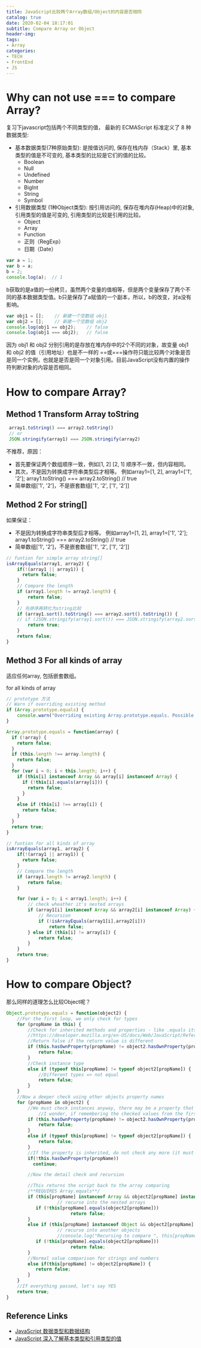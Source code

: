 ```yaml
---
title: JavaScript比较两个Array数组/Object的内容是否相同
catalog: true
date: 2020-02-04 18:17:01
subtitle: Compare Array or Object
header-img:
tags:
- Array
categories:
- TECH
- FrontEnd
- JS
---
```

# Why can not use === to compare Array?
复习下javascript包括两个不同类型的值， 最新的 ECMAScript 标准定义了 8 种数据类型:
- 基本数据类型(7种原始类型): 是按值访问的, 保存在栈内存（Stack）里, 基本类型的值是不可变的, 基本类型的比较是它们的值的比较。
    - Boolean
    - Null
    - Undefined
    - Number
    - BigInt
    - String
    - Symbol 
- 引用数据类型 (1种Object类型): 按引用访问的, 保存在堆内存(Heap)中的对象, 引用类型的值是可变的, 引用类型的比较是引用的比较。
    - Object
    - Array
    - Function
    - 正则（RegExp）
    - 日期（Date）

```javascript
var a = 1;
var b = a;
b = 2;
console.log(a);  // 1
```

b获取的是a值的一份拷贝，虽然两个变量的值相等，但是两个变量保存了两个不同的基本数据类型值。b只是保存了a赋值的一个副本，所以，b的改变，对a没有影响。

```javascript
var obj1 = [];    // 新建一个空数组 obj1
var obj2 = [];    // 新建一个空数组 obj2
console.log(obj1 == obj2);    // false
console.log(obj1 === obj2);   // false
```
因为 obj1 和 obj2 分别引用的是存放在堆内存中的2个不同的对象，故变量 obj1 和 obj2 的值（引用地址）也是不一样的
==或===操作符只能比较两个对象是否是同一个实例，也就是是否是同一个对象引用。目前JavaScript没有内置的操作符判断对象的内容是否相同。

# How to compare Array?
## Method 1 Transform Array toString
```javascript
 array1.toString() === array2.toString()
 // or
 JSON.stringify(array1) === JSON.stringify(array2)
```
不推荐，原因：
- 首先要保证两个数组顺序一致，例如[1, 2] [2, 1] 顺序不一致，但内容相同。
- 其次，不是因为转换成字符串类型后才相等。
例如array1=[1, 2], array1=['1', '2'];
array1.toString() === array2.toString() // true
- 简单数组['1', '2']，不是嵌套数组['1', '2', ['1', '2']]

## Method 2 For string[]
如果保证：
- 不是因为转换成字符串类型后才相等。
例如array1=[1, 2], array1=['1', '2'];
array1.toString() === array2.toString() // true
- 简单数组['1', '2']，不是嵌套数组['1', '2', ['1', '2']]

```javascript
// funtion for simple array string[]
isArrayEquals(array1, array2) {
    if(!(array1 || array1)) {
      return false;
    }
    // Compare the length
    if (array1.length != array2.length) {
        return false;
    }
    // 先排序再转化为string比较
    if (array1.sort().toString() === array2.sort().toString()) {
    // if (JSON.stringify(array1.sort()) === JSON.stringify(array2.sort()) ) {
        return true;
    }
    return false;
}
```

## Method 3 For all kinds of array
适应任何array, 包括嵌套数组。

for all kinds of array

```javascript
// prototype 方法
// Warn if overriding existing method
if (Array.prototype.equals) {
    console.warn("Overriding existing Array.prototype.equals. Possible causes: New API defines the method, there's a framework conflict or you've got double inclusions in your code.");
}

Array.prototype.equals = function(array) {
  if (!array) {
    return false;
  }
  if (this.length !== array.length) {
    return false;
  }
  for (var i = 0; i < this.length; i++) {
    if (this[i] instanceof Array && array[i] instanceof Array) {
      if (!this[i].equals(array[i])) {
        return false;
      }
    }
    else if (this[i] !== array[i]) {
      return false;
    }
  }
  return true;
}
```

```javascript
// funtion for all kinds of array
isArrayEquals(array1, array2) {
    if(!(array1 || array1)) {
      return false;
    }
    // Compare the length
    if (array1.length != array2.length) {
        return false;
    }

    for (var i = 0; i < array1.length; i++) {
        // check wheather it's nested arrays
        if (array1[i] instanceof Array && array2[i] instanceof Array) {
            // Recursion
            if (!isArrayEquals(array1[i],array2[i]))
                return false;       
        } else if (this[i] != array[i]) {
            return false;   
        }           
    }       
    return true;
}
```

# How to compare Object?
那么同样的道理怎么比较Object呢？
```javascript
Object.prototype.equals = function(object2) {
    //For the first loop, we only check for types
    for (propName in this) {
        //Check for inherited methods and properties - like .equals itself
        //https://developer.mozilla.org/en-US/docs/Web/JavaScript/Reference/Global_Objects/Object/hasOwnProperty
        //Return false if the return value is different
        if (this.hasOwnProperty(propName) != object2.hasOwnProperty(propName)) {
            return false;
        }
        //Check instance type
        else if (typeof this[propName] != typeof object2[propName]) {
            //Different types => not equal
            return false;
        }
    }
    //Now a deeper check using other objects property names
    for (propName in object2) {
        //We must check instances anyway, there may be a property that only exists in object2
            //I wonder, if remembering the checked values from the first loop would be faster or not 
        if (this.hasOwnProperty(propName) != object2.hasOwnProperty(propName)) {
            return false;
        }
        else if (typeof this[propName] != typeof object2[propName]) {
            return false;
        }
        //If the property is inherited, do not check any more (it must be equa if both objects inherit it)
        if(!this.hasOwnProperty(propName))
          continue;

        //Now the detail check and recursion

        //This returns the script back to the array comparing
        /**REQUIRES Array.equals**/
        if (this[propName] instanceof Array && object2[propName] instanceof Array) {
                   // recurse into the nested arrays
           if (!this[propName].equals(object2[propName]))
                        return false;
        }
        else if (this[propName] instanceof Object && object2[propName] instanceof Object) {
                   // recurse into another objects
                   //console.log("Recursing to compare ", this[propName],"with",object2[propName], " both named ""+propName+""");
           if (!this[propName].equals(object2[propName]))
                        return false;
        }
        //Normal value comparison for strings and numbers
        else if(this[propName] != object2[propName]) {
           return false;
        }
    }
    //If everything passed, let's say YES
    return true;
}
```


## Reference Links
- [JavaScript 数据类型和数据结构](https://developer.mozilla.org/zh-CN/docs/Web/JavaScript/Data_structures)
- [JavaScript 深入了解基本类型和引用类型的值](https://segmentfault.com/a/1190000006752076)
